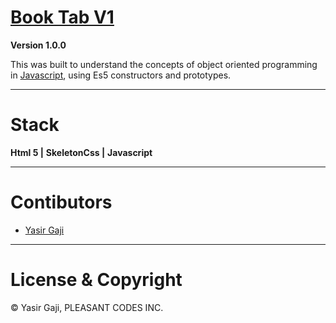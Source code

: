 # [Book Tab V1](https://btv1.netlify.app/) 

**Version 1.0.0**

This was built to understand the concepts of object oriented programming in [Javascript](https://developer.mozilla.org/en-US/docs/Web/javascript), using Es5 constructors and prototypes.

---
# Stack
**Html 5 |**
**SkeletonCss |**
**Javascript**

---
# Contibutors
- [Yasir Gaji](yasirgaji.dev)

---
# License & Copyright

© Yasir Gaji, PLEASANT CODES INC.
